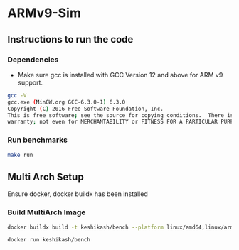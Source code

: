 # ARMv9-Sim

## Instructions to run the code

### Dependencies
- Make sure gcc is installed with GCC Version 12 and above for ARM v9 support.
```bash
gcc -V
gcc.exe (MinGW.org GCC-6.3.0-1) 6.3.0
Copyright (C) 2016 Free Software Foundation, Inc.
This is free software; see the source for copying conditions.  There is NO
warranty; not even for MERCHANTABILITY or FITNESS FOR A PARTICULAR PURPOSE.
```

### Run benchmarks
```bash
make run
```

## Multi Arch Setup
Ensure docker, docker buildx has been installed

### Build MultiArch Image

```bash
docker buildx build -t keshikash/bench --platform linux/amd64,linux/arm64 .
```

```bash
docker run keshikash/bench
```
